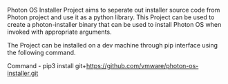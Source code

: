 Photon OS Installer Project aims to seperate out installer source code from Photon project and use it as a python library. This Project can be used to create a photon-installer binary that can be used to install Photon OS when invoked with appropriate arguments.

The Project can be installed on a dev machine through pip interface using the following command.

Command - pip3 install git+https://github.com/vmware/photon-os-installer.git
